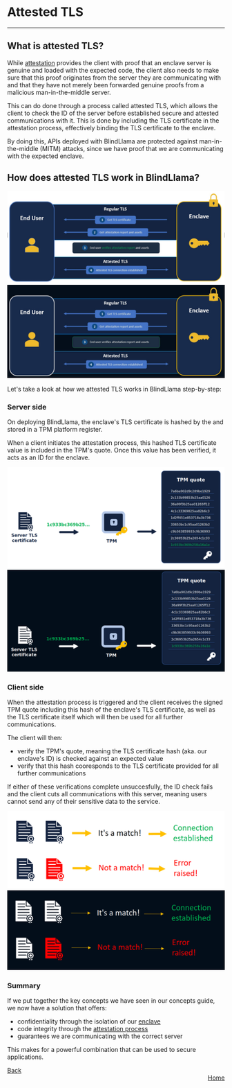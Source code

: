 # Attested TLS
________________________________________________________

## What is attested TLS?

While [attestation](./attestation.md) provides the client with proof that an enclave server is genuine and loaded with the expected code, the client also needs to make sure that this proof originates from the server they are communicating with and that they have not merely been forwarded genuine proofs from a malicious man-in-the-middle server.

This can do done through a process called attested TLS, which allows the client to check the ID of the server before established secure and attested communications with it. This is done by including the TLS certificate in the attestation process, effectively binding the TLS certificate to the enclave.

By doing this, APIs deployed with BlindLlama are protected against man-in-the-middle (MITM) attacks, since we have proof that we are communicating with the expected enclave.

## How does attested TLS work in BlindLlama?

![aTLS-light-mode](../../assets/aTLS-light.png#only-light)
![aTLS-dark-mode](../../assets/aTLS-dark.png#only-dark)

Let's take a look at how we attested TLS works in BlindLlama step-by-step:

### Server side

On deploying BlindLlama, the enclave's TLS certificate is hashed by the and stored in a TPM platform register.

When a client initiates the attestation process, this hashed TLS certificate value is included in the TPM's quote. Once this value has been verified, it acts as an ID for the enclave.

![tls-hash-light](../../assets/TLS-hash-light.png#only-light)
![tls-hash-dark](../../assets/TLS-hash-dark.png#only-dark)

### Client side

When the attestation process is triggered and the client receives the signed TPM quote including this hash of the enclave's TLS certificate, as well as the TLS certificate itself which will then be used for all further communications.

The client will then:
 
- verify the TPM's quote, meaning the TLS certificate hash (aka. our enclave's ID) is checked against an expected value
- verify that this hash cooresponds to the TLS certificate provided for all further communications

If either of these verifications complete unsuccesfully, the ID check fails and the client cuts all communications with this server, meaning users cannot send any of their sensitive data to the service.

![matching-light](../../assets/matching-light.png#only-light)
![matching-dark](../../assets/matching-dark.png#only-dark)

### Summary

If we put together the key concepts we have seen in our concepts guide, we now have a solution that offers:

- confidentiality through the isolation of our [enclave](./enclaves.md)
- code integrity through the [attestation process](./attestation.md)
- guarantees we are communicating with the correct server

This makes for a powerful combination that can be used to secure applications.

<div style="text-align: left;">
  <a href="../TPMs" class="btn">Back</a>
</div>

<div style="text-align: right;">
  <a href="https://blindllama.mithrilsecurity.io/en/latest/" class="btn">Home</a>
</div>